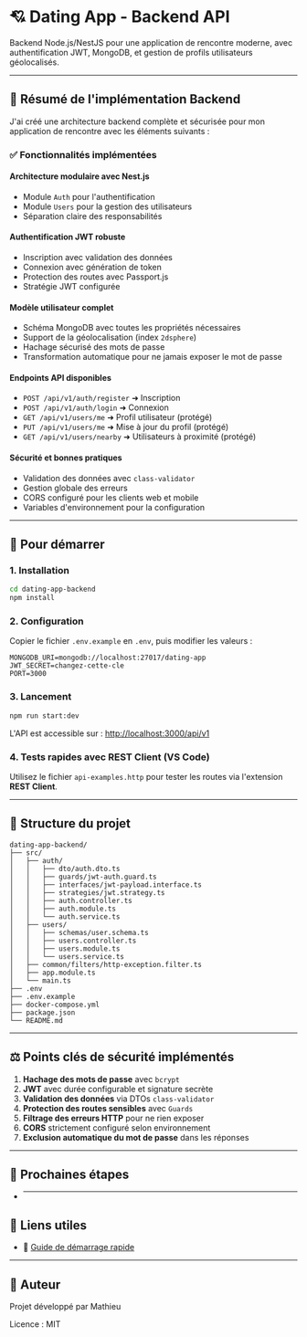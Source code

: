 # 💘 Dating App - Backend API

Backend Node.js/NestJS pour une application de rencontre moderne, avec authentification JWT, MongoDB, et gestion de profils utilisateurs géolocalisés.

---

## 🌟 Résumé de l'implémentation Backend

J'ai créé une architecture backend complète et sécurisée pour mon application de rencontre avec les éléments suivants :

### ✅ Fonctionnalités implémentées

#### Architecture modulaire avec Nest.js

- Module `Auth` pour l'authentification
- Module `Users` pour la gestion des utilisateurs
- Séparation claire des responsabilités

#### Authentification JWT robuste

- Inscription avec validation des données
- Connexion avec génération de token
- Protection des routes avec Passport.js
- Stratégie JWT configurée

#### Modèle utilisateur complet

- Schéma MongoDB avec toutes les propriétés nécessaires
- Support de la géolocalisation (index `2dsphere`)
- Hachage sécurisé des mots de passe
- Transformation automatique pour ne jamais exposer le mot de passe

#### Endpoints API disponibles

- `POST /api/v1/auth/register` ➜ Inscription
- `POST /api/v1/auth/login` ➜ Connexion
- `GET /api/v1/users/me` ➜ Profil utilisateur (protégé)
- `PUT /api/v1/users/me` ➜ Mise à jour du profil (protégé)
- `GET /api/v1/users/nearby` ➜ Utilisateurs à proximité (protégé)

#### Sécurité et bonnes pratiques

- Validation des données avec `class-validator`
- Gestion globale des erreurs
- CORS configuré pour les clients web et mobile
- Variables d'environnement pour la configuration

---

## 🚀 Pour démarrer

### 1. Installation

```bash
cd dating-app-backend
npm install
```

### 2. Configuration

Copier le fichier `.env.example` en `.env`, puis modifier les valeurs :

```env
MONGODB_URI=mongodb://localhost:27017/dating-app
JWT_SECRET=changez-cette-cle
PORT=3000
```

### 3. Lancement

```bash
npm run start:dev
```

L'API est accessible sur : [http://localhost:3000/api/v1](http://localhost:3000/api/v1)

### 4. Tests rapides avec REST Client (VS Code)

Utilisez le fichier `api-examples.http` pour tester les routes via l'extension **REST Client**.

---

## 🔧 Structure du projet

```
dating-app-backend/
├── src/
│   ├── auth/
│   │   ├── dto/auth.dto.ts
│   │   ├── guards/jwt-auth.guard.ts
│   │   ├── interfaces/jwt-payload.interface.ts
│   │   ├── strategies/jwt.strategy.ts
│   │   ├── auth.controller.ts
│   │   ├── auth.module.ts
│   │   └── auth.service.ts
│   ├── users/
│   │   ├── schemas/user.schema.ts
│   │   ├── users.controller.ts
│   │   ├── users.module.ts
│   │   └── users.service.ts
│   ├── common/filters/http-exception.filter.ts
│   ├── app.module.ts
│   └── main.ts
├── .env
├── .env.example
├── docker-compose.yml
├── package.json
└── README.md
```

---

## ⚖️ Points clés de sécurité implémentés

1. **Hachage des mots de passe** avec `bcrypt`
2. **JWT** avec durée configurable et signature secrète
3. **Validation des données** via DTOs `class-validator`
4. **Protection des routes sensibles** avec `Guards`
5. **Filtrage des erreurs HTTP** pour ne rien exposer
6. **CORS** strictement configuré selon environnement
7. **Exclusion automatique du mot de passe** dans les réponses

---

## 🚧 Prochaines étapes

- ***

## 📄 Liens utiles

- 🚀 [Guide de démarrage rapide](./quick-start-guide.md)

---

## 👤 Auteur

Projet développé par Mathieu

Licence : MIT

